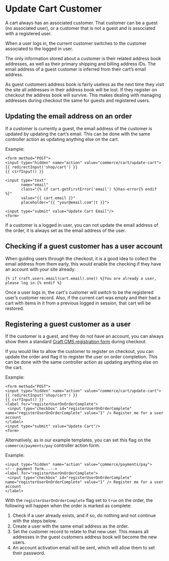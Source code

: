 # Update Cart Customer

A cart always has an associated customer. That customer can be a guest (no associated user), or a customer that is not a guest 
and is associated with a registered user.

When a user logs in, the current customer switches to the customer associated to the logged in user.

The only information stored about a customer is their related address book addresses, as well as their 
primary shipping and billing address IDs. The email address of a guest customer is inferred from their cart’s email address.

As guest customers address book is fairly useless as the next time they visit the site 
all addresses in their address book will be lost. If they register on checkout the address book will survive. This makes dealing with managing addresses during checkout the same for guests and registered users.

## Updating the email address on an order

If a customer is currently a guest, the email address of the customer is updated by updating the cart’s email. This can be done with 
the same controller action as updating anything else on the cart.

Example:

```twig
<form method="POST">
<input type="hidden" name="action" value="commerce/cart/update-cart">
{{ redirectInput('shop/cart') }}
{{ csrfInput() }}

<input type="text"
       name="email"
       class="{% if cart.getFirstError('email') %}has-error{% endif %}"
       value="{{ cart.email }}"
       placeholder="{{ "your@email.com"|t }}">
       
<input type="submit" value="Update Cart Email"/>
<form>
```
If a customer is a logged in user, you can not update the email address of the order, it is always set as the email 
address of the user.

## Checking if a guest customer has a user account

When guiding users through the checkout, it is a good idea to collect the email address from them early, this would 
enable the checking if they have an account with your site already:

```twig
{% if craft.users.email(cart.email).one() %}You are already a user, please log in.{% endif %}
```
Once a user logs in, the cart's customer will switch to be the registered user’s customer record. Also, if the current cart was empty and their had a cart with items in it from a previous logged in session, that cart will be restored.

## Registering a guest customer as a user

If the customer is a guest, and they do not have an account, you can always show them a standard [Craft CMS registration 
form](https://docs.craftcms.com/v3/dev/examples/user-registration-form.html) during checkout.

If you would like to allow the customer to register on checkout, you can update the order and flag it to register the user on 
order completion. This can be done with the same controller action as updating anything else on the cart.

Example:

 ```twig
<form method="POST">
 <input type="hidden" name="action" value="commerce/cart/update-cart">
 {{ redirectInput('shop/cart') }}
 {{ csrfInput() }}
 <label for="registerUserOnOrderComplete">
  <input type="checkbox" id="registerUserOnOrderComplete" name="registerUserOnOrderComplete" value="1" /> Register me for a user account
 </label>
 <input type="submit" value="Update Cart"/>
<form>
 ```
 
 Alternatively, as in our example templates, you can set this flag on the `commerce/payments/pay` controller action form.
 
 Example:
 
```twig
<input type="hidden" name="action" value="commerce/payments/pay">
<!-- payment form...-->
<label for="registerUserOnOrderComplete">
 <input type="checkbox" id="registerUserOnOrderComplete" name="registerUserOnOrderComplete" value="1" /> Register me for a user account
</label>
```

With the `registerUserOnOrderComplete` flag set to `true` on the order, the following will happen when the order is marked as complete:

1. Check if a user already exists, and if so, do nothing and not continue with the steps below.
2. Create a user with the same email address as the order.
3. Set the customer record to relate to that new user. This means all addresses in the guest customers address book will become the new users.
4. An account activation email will be sent, which will allow them to set their password.

